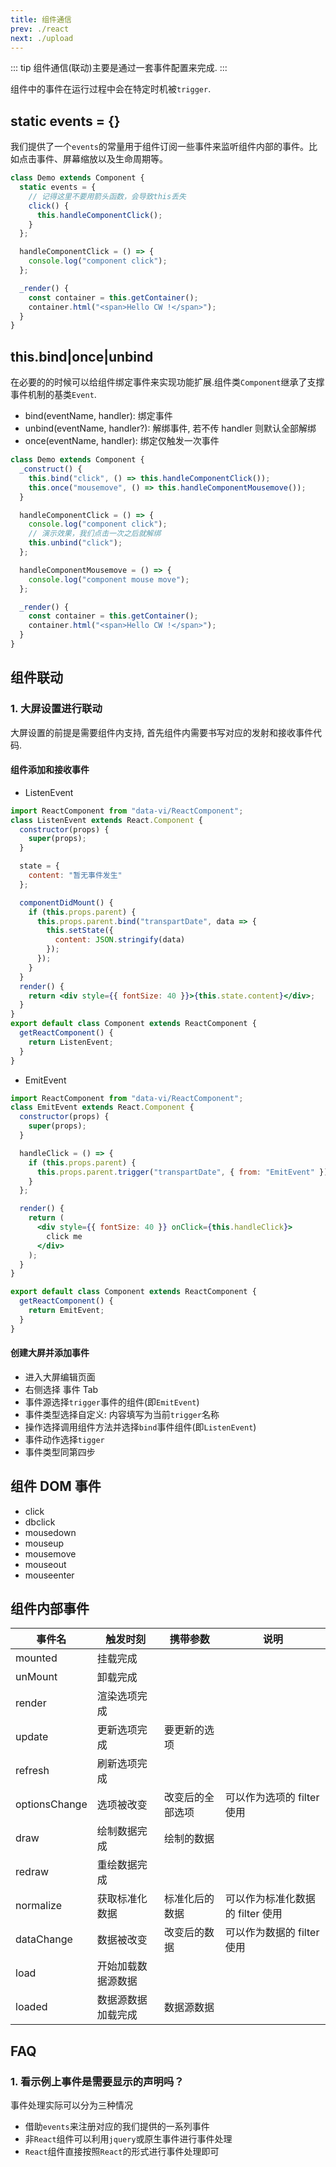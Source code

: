 ```yaml
---
title: 组件通信
prev: ./react
next: ./upload
---
```


::: tip
组件通信(联动)主要是通过一套事件配置来完成.
:::

组件中的事件在运行过程中会在特定时机被`trigger`.

## static events = {}

我们提供了一个`events`的常量用于组件订阅一些事件来监听组件内部的事件。比如点击事件、屏幕缩放以及生命周期等。

```js
class Demo extends Component {
  static events = {
    // 记得这里不要用箭头函数，会导致this丢失
    click() {
      this.handleComponentClick();
    }
  };

  handleComponentClick = () => {
    console.log("component click");
  };

  _render() {
    const container = this.getContainer();
    container.html("<span>Hello CW !</span>");
  }
}
```

## this.bind|once|unbind

在必要的的时候可以给组件绑定事件来实现功能扩展.组件类`Component`继承了支撑事件机制的基类`Event`.

- bind(eventName, handler): 绑定事件
- unbind(eventName, handler?): 解绑事件, 若不传 handler 则默认全部解绑
- once(eventName, handler): 绑定仅触发一次事件

```js
class Demo extends Component {
  _construct() {
    this.bind("click", () => this.handleComponentClick());
    this.once("mousemove", () => this.handleComponentMousemove());
  }

  handleComponentClick = () => {
    console.log("component click");
    // 演示效果，我们点击一次之后就解绑
    this.unbind("click");
  };

  handleComponentMousemove = () => {
    console.log("component mouse move");
  };

  _render() {
    const container = this.getContainer();
    container.html("<span>Hello CW !</span>");
  }
}
```

## 组件联动

### 1. 大屏设置进行联动

大屏设置的前提是需要组件内支持, 首先组件内需要书写对应的发射和接收事件代码.

#### 组件添加和接收事件

- ListenEvent

```jsx
import ReactComponent from "data-vi/ReactComponent";
class ListenEvent extends React.Component {
  constructor(props) {
    super(props);
  }

  state = {
    content: "暂无事件发生"
  };

  componentDidMount() {
    if (this.props.parent) {
      this.props.parent.bind("transpartDate", data => {
        this.setState({
          content: JSON.stringify(data)
        });
      });
    }
  }
  render() {
    return <div style={{ fontSize: 40 }}>{this.state.content}</div>;
  }
}
export default class Component extends ReactComponent {
  getReactComponent() {
    return ListenEvent;
  }
}
```

- EmitEvent

```jsx
import ReactComponent from "data-vi/ReactComponent";
class EmitEvent extends React.Component {
  constructor(props) {
    super(props);
  }

  handleClick = () => {
    if (this.props.parent) {
      this.props.parent.trigger("transpartDate", { from: "EmitEvent" });
    }
  };

  render() {
    return (
      <div style={{ fontSize: 40 }} onClick={this.handleClick}>
        click me
      </div>
    );
  }
}

export default class Component extends ReactComponent {
  getReactComponent() {
    return EmitEvent;
  }
}
```

#### 创建大屏并添加事件

- 进入大屏编辑页面
- 右侧选择 事件 Tab
- 事件源选择`trigger`事件的组件(即`EmitEvent`)
- 事件类型选择自定义: 内容填写为当前`trigger`名称
- 操作选择调用组件方法并选择`bind`事件组件(即`ListenEvent`)
- 事件动作选择`tigger`
- 事件类型同第四步

## 组件 DOM 事件

- click
- dbclick
- mousedown
- mouseup
- mousemove
- mouseout
- mouseenter

## 组件内部事件

| 事件名        | 触发时刻           | 携带参数         | 说明                             |
| ------------- | ------------------ | ---------------- | -------------------------------- |
| mounted       | 挂载完成           |                  |                                  |
| unMount       | 卸载完成           |                  |                                  |
| render        | 渲染选项完成       |                  |                                  |
| update        | 更新选项完成       | 要更新的选项     |                                  |
| refresh       | 刷新选项完成       |                  |                                  |
| optionsChange | 选项被改变         | 改变后的全部选项 | 可以作为选项的 filter 使用       |
| draw          | 绘制数据完成       | 绘制的数据       |                                  |
| redraw        | 重绘数据完成       |                  |                                  |
| normalize     | 获取标准化数据     | 标准化后的数据   | 可以作为标准化数据的 filter 使用 |
| dataChange    | 数据被改变         | 改变后的数据     | 可以作为数据的 filter 使用       |
| load          | 开始加载数据源数据 |                  |                                  |
| loaded        | 数据源数据加载完成 | 数据源数据       |                                  |

## FAQ

### 1. 看示例上事件是需要显示的声明吗？

事件处理实际可以分为三种情况

- 借助`events`来注册对应的我们提供的一系列事件
- 非`React`组件可以利用`jquery`或原生事件进行事件处理
- `React`组件直接按照`React`的形式进行事件处理即可
